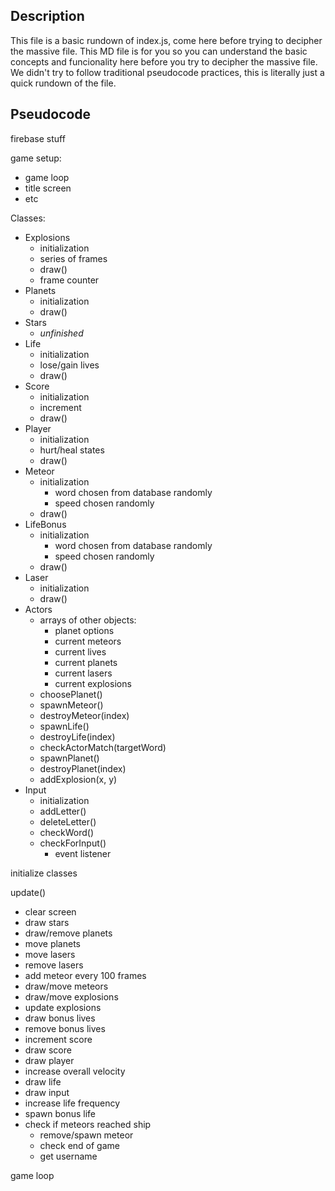 ## Description
This file is a basic rundown of index.js, come here before trying to decipher the massive file. This MD file is for you so you can understand the basic concepts and funcionality here before you try to decipher the massive file. We didn't try to follow traditional pseudocode practices, this is literally just a quick rundown of the file.

## Pseudocode

firebase stuff

game setup:
* game loop
* title screen
* etc

Classes:
* Explosions
    * initialization
    * series of frames
    * draw()
    * frame counter
* Planets
    * initialization
    * draw()
* Stars
    * _unfinished_
* Life
    * initialization
    * lose/gain lives
    * draw()
* Score
    * initialization
    * increment
    * draw()
* Player
    * initialization
    * hurt/heal states
    * draw()
* Meteor
    * initialization
        * word chosen from database randomly
        * speed chosen randomly
    * draw()
* LifeBonus
    * initialization
        * word chosen from database randomly
        * speed chosen randomly
    * draw()
* Laser
    * initialization
    * draw()
* Actors
    * arrays of other objects:
        * planet options
        * current meteors
        * current lives
        * current planets
        * current lasers
        * current explosions
    * choosePlanet()
    * spawnMeteor()
    * destroyMeteor(index)
    * spawnLife()
    * destroyLife(index)
    * checkActorMatch(targetWord)
    * spawnPlanet()
    * destroyPlanet(index)
    * addExplosion(x, y)
* Input
    * initialization
    * addLetter()
    * deleteLetter()
    * checkWord()
    * checkForInput()
        * event listener

initialize classes

update()
* clear screen
* draw stars
* draw/remove planets
* move planets
* move lasers
* remove lasers
* add meteor every 100 frames
* draw/move meteors
* draw/move explosions
* update explosions
* draw bonus lives
* remove bonus lives
* increment score
* draw score
* draw player
* increase overall velocity
* draw life
* draw input
* increase life frequency
* spawn bonus life
* check if meteors reached ship
    * remove/spawn meteor
    * check end of game
    * get username

game loop
